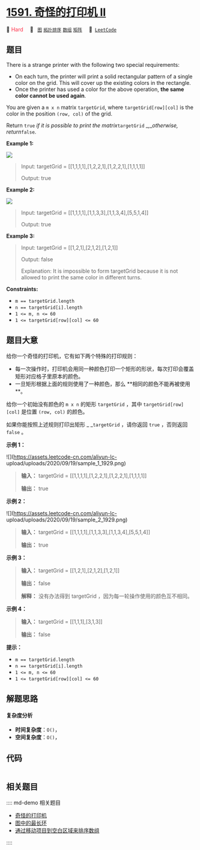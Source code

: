 # [1591. 奇怪的打印机 II](https://leetcode.com/problems/strange-printer-ii)

🔴 <font color=#ff334b>Hard</font>&emsp; 🔖&ensp; [`图`](/leetcode/outline/tag/graph.md) [`拓扑排序`](/leetcode/outline/tag/topological-sort.md) [`数组`](/leetcode/outline/tag/array.md) [`矩阵`](/leetcode/outline/tag/matrix.md)&emsp; 🔗&ensp;[`LeetCode`](https://leetcode.com/problems/strange-printer-ii)


## 题目

There is a strange printer with the following two special requirements:

  * On each turn, the printer will print a solid rectangular pattern of a single color on the grid. This will cover up the existing colors in the rectangle.
  * Once the printer has used a color for the above operation, **the same color cannot be used again**.

You are given a `m x n` matrix `targetGrid`, where `targetGrid[row][col]` is
the color in the position `(row, col)` of the grid.

Return `true` _if it is possible to print the matrix_`targetGrid`
_,__otherwise, return_`false`.



**Example 1:**

![](https://assets.leetcode.com/uploads/2021/12/23/print1.jpg)

> Input: targetGrid = [[1,1,1,1],[1,2,2,1],[1,2,2,1],[1,1,1,1]]
> 
> Output: true

**Example 2:**

![](https://assets.leetcode.com/uploads/2021/12/23/print2.jpg)

> Input: targetGrid = [[1,1,1,1],[1,1,3,3],[1,1,3,4],[5,5,1,4]]
> 
> Output: true

**Example 3:**

> Input: targetGrid = [[1,2,1],[2,1,2],[1,2,1]]
> 
> Output: false
> 
> Explanation: It is impossible to form targetGrid because it is not allowed to print the same color in different turns.

**Constraints:**

  * `m == targetGrid.length`
  * `n == targetGrid[i].length`
  * `1 <= m, n <= 60`
  * `1 <= targetGrid[row][col] <= 60`


## 题目大意

给你一个奇怪的打印机，它有如下两个特殊的打印规则：

  * 每一次操作时，打印机会用同一种颜色打印一个矩形的形状，每次打印会覆盖矩形对应格子里原本的颜色。
  * 一旦矩形根据上面的规则使用了一种颜色，那么 **相同的颜色不能再被使用  **。

给你一个初始没有颜色的 `m x n` 的矩形 `targetGrid` ，其中 `targetGrid[row][col]` 是位置 `(row,
col)` 的颜色。

如果你能按照上述规则打印出矩形 _ _`targetGrid` ，请你返回 `true` ，否则返回 `false` 。



**示例 1：**

![](https://assets.leetcode-cn.com/aliyun-lc-
upload/uploads/2020/09/19/sample_1_1929.png)

> 
> 
> 
> 
> 
> **输入：** targetGrid = [[1,1,1,1],[1,2,2,1],[1,2,2,1],[1,1,1,1]]
> 
> **输出：** true
> 
> 

**示例 2：**

![](https://assets.leetcode-cn.com/aliyun-lc-
upload/uploads/2020/09/19/sample_2_1929.png)

> 
> 
> 
> 
> 
> **输入：** targetGrid = [[1,1,1,1],[1,1,3,3],[1,1,3,4],[5,5,1,4]]
> 
> **输出：** true
> 
> 

**示例 3：**

> 
> 
> 
> 
> 
> **输入：** targetGrid = [[1,2,1],[2,1,2],[1,2,1]]
> 
> **输出：** false
> 
> **解释：** 没有办法得到 targetGrid ，因为每一轮操作使用的颜色互不相同。

**示例 4：**

> 
> 
> 
> 
> 
> **输入：** targetGrid = [[1,1,1],[3,1,3]]
> 
> **输出：** false
> 
> 



**提示：**

  * `m == targetGrid.length`
  * `n == targetGrid[i].length`
  * `1 <= m, n <= 60`
  * `1 <= targetGrid[row][col] <= 60`


## 解题思路

#### 复杂度分析

- **时间复杂度**：`O()`，
- **空间复杂度**：`O()`，

## 代码

```javascript

```

## 相关题目

:::: md-demo 相关题目
- [奇怪的打印机](https://leetcode.com/problems/strange-printer)
- [图中的最长环](https://leetcode.com/problems/longest-cycle-in-a-graph)
- [通过移动项目到空白区域来排序数组](https://leetcode.com/problems/sort-array-by-moving-items-to-empty-space)

::::
